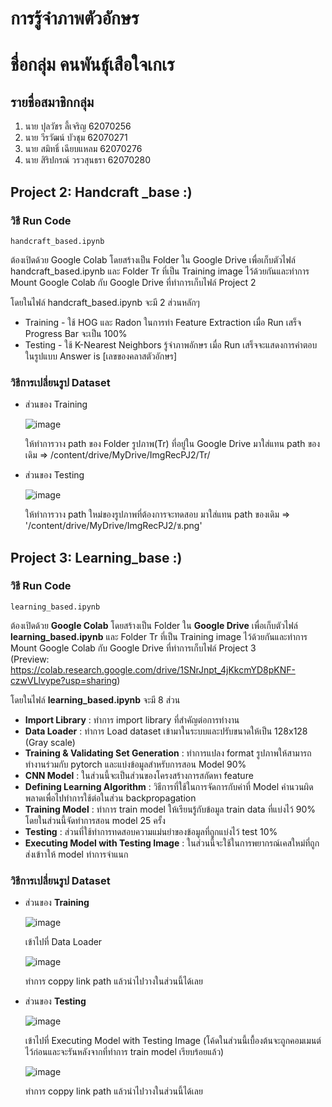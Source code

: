 # การรู้จำภาพตัวอักษร
# ชื่อกลุ่ม คนพันธุ์เสือใจเกเร
## รายชื่อสมาชิกกลุ่ม
1. นาย ปุลวัชร ลี้เจริญ 62070256
2. นาย วีรวัฒน์ บัวชุม 62070271
3. นาย สมิทธิ์ เฉียบแหลม 62070276
4. นาย สิริปกรณ์ วรวสุนธรา 62070280
## Project 2: Handcraft _base :)
### วิธี Run Code
```
handcraft_based.ipynb
```
  ต้องเปิดด้วย Google Colab โดยสร้างเป็น Folder ใน Google Drive เพื่อเก็บตัวไฟล์ handcraft_based.ipynb และ Folder Tr ที่เป็น Training image ไว้ด้วยกันและทำการ Mount Google Colab กับ Google Drive ที่ทำการเก็บไฟล์ Project 2
  
โดยในไฟล์ handcraft_based.ipynb จะมี 2 ส่วนหลักๆ 
   * Training - ใช้ HOG และ Radon ในการทำ Feature Extraction เมื่อ Run เสร็จ Progress Bar จะเป็น 100%
   * Testing - ใช้ K-Nearest Neighbors รู้จำภาพอักษร เมื่อ Run เสร็จจะแสดงการคำตอบในรูปแบบ Answer is [เลขของคลาสตัวอักษร]
### วิธีการเปลี่ยนรูป Dataset
   * ส่วนของ Training
      
      ![image](https://user-images.githubusercontent.com/56358092/119257555-f19b5980-bbef-11eb-889d-63e0b372f6f0.png)
      
      ให้ทำการวาง path ของ Folder รูปภาพ(Tr) ที่อยู่ใน Google Drive มาใส่แทน path ของเดิม => /content/drive/MyDrive/ImgRecPJ2/Tr/
   * ส่วนของ Testing
  
      ![image](https://user-images.githubusercontent.com/56358092/119257064-dc253000-bbed-11eb-9686-45e696cc9545.png) 
      
      ให้ทำการวาง path ใหม่ของรูปภาพที่ต้องการจะทดสอบ มาใส่แทน path ของเดิม => '/content/drive/MyDrive/ImgRecPJ2/ซ.png'






## Project 3: Learning_base :)
### วิธี Run Code
```
learning_based.ipynb
```
  ต้องเปิดด้วย **Google Colab** โดยสร้างเป็น Folder ใน **Google Drive** เพื่อเก็บตัวไฟล์ **learning_based.ipynb** และ Folder Tr ที่เป็น Training image ไว้ด้วยกันและทำการ Mount Google Colab กับ Google Drive ที่ทำการเก็บไฟล์ Project 3 \
(Preview: https://colab.research.google.com/drive/1SNrJnpt_4jKkcmYD8pKNF-czwVLlvype?usp=sharing)
  
โดยในไฟล์ **learning_based.ipynb** จะมี 8 ส่วน 
   * **Import Library** : ทำการ import library ที่สำคัญต่อการทำงาน
   * **Data Loader** : ทำการ Load dataset เข้ามาในระบบและปรับขนาดให้เป็น 128x128 (Gray scale)
   * **Training & Validating Set Generation** : ทำการแปลง format รูปภาพให้สามารถทำงานร่วมกับ pytorch และแบ่งข้อมูลสำหรับการสอน Model 90%
   * **CNN Model** : ในส่วนนี้จะเป็นส่วนของโครงสร้างการสกัดหา feature 
   * **Defining Learning Algorithm** : วิธีการที่ใช้ในการจัดการกับค่าที่ Model คำนวนผิดพลาดเพื่อไปทำการใช้ต่อในส่วน backpropagation
   * **Training Model** : ทำการ train model ให้เรียนรู้กับข้อมูล train data ที่แบ่งไว้ 90% โดยในส่วนนี้จัดทำการสอน model 25 ครั้ง
   * **Testing** : ส่วนที่ใช้ทำการทดสอบความแม่นยำของข้อมูลที่ถูกแบ่งไว้ test 10%
   * **Executing Model with Testing Image** : ในส่วนนี้จะใช้ในการพยากรณ์เคสใหม่ที่ถูกส่งเข้าาให้ model ทำการจำแนก
### วิธีการเปลี่ยนรูป Dataset
   * ส่วนของ **Training**
      
      ![image](https://user-images.githubusercontent.com/57053814/119268046-4f916680-bc1b-11eb-9969-61df771f2ea3.png)
      
      เข้าไปที่ Data Loader
      
      ![image](https://user-images.githubusercontent.com/57053814/119268147-d6464380-bc1b-11eb-919e-c27f91f8c0e9.png)
      
      ทำการ coppy link path แล้วนำไปวางในส่วนนี้ได้เลย

   * ส่วนของ **Testing**
  
      ![image](https://user-images.githubusercontent.com/57053814/119268273-66848880-bc1c-11eb-973a-278580637239.png)
      
      เข้าไปที่ Executing Model with Testing Image (โค้ดในส่วนนี้เบื้องต้นจะถูกคอมเมนต์ไว้ก่อนและจะรันหลังจากที่ทำการ train model เรียบร้อยแล้ว)
      
      ![image](https://user-images.githubusercontent.com/57053814/119268305-8a47ce80-bc1c-11eb-91c4-9c1838e2f5a2.png)

      ทำการ coppy link path แล้วนำไปวางในส่วนนี้ได้เลย

